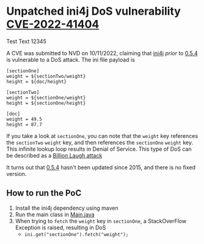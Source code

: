 # Unpatched ini4j DoS vulnerability [CVE-2022-41404](https://nvd.nist.gov/vuln/detail/CVE-2022-41404)

Test Text 12345

A CVE was submitted to NVD on 10/11/2022, claiming that [ini4j](https://mvnrepository.com/artifact/org.ini4j/ini4j) 
*prior* to [0.5.4](https://mvnrepository.com/artifact/org.ini4j/ini4j/0.5.4) is vulnerable to a DoS attack. The ini file 
payload is

```
[sectionOne]
weight = ${sectionTwo/weight}
height = ${doc/height}

[sectionTwo]
weight = ${sectionOne/weight}
height = ${sectionOne/height}

[doc]
weight = 49.5
height = 87.7
```
If you take a look at `sectionOne`, you can note that the `weight` key references the `sectionTwo` `weight` key, 
and then references the `sectionOne` `weight` key. This infinite lookup loop results in Denial of Service. This type of
DoS can be described as a [Billion Laugh attack](https://en.wikipedia.org/wiki/Billion_laughs_attack)

It turns out that [0.5.4](https://mvnrepository.com/artifact/org.ini4j/ini4j/0.5.4) hasn't been updated since 2015, and 
there is no fixed version.

## How to run the PoC

1. Install the ini4j dependency using maven
2. Run the main class in [Main.java](src%2Fmain%2Fjava%2Forg%2Fini4jTest%2FMain.java)
3. When trying to `fetch` the `weight` key in `sectionOne`, a StackOverFlow Exception is raised, resulting in DoS
   - `ini.get("sectionOne").fetch("weight");`

